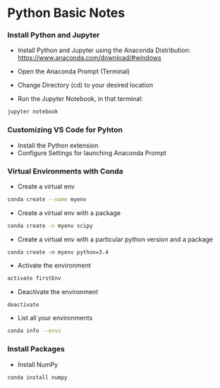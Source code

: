 # Python Basic Notes

### Install Python and Jupyter 
*  Install Python and Jupyter using the Anaconda Distribution: https://www.anaconda.com/download/#windows

* Open the Anaconda Prompt (Terminal)
* Change Directory (cd) to your desired location
* Run the Jupyter Notebook, in that terminal: 
```bash
jupyter notebook
```

### Customizing VS Code for Pyhton
* Install the Python extension
* Configure Settings for launching Anaconda Prompt

### Virtual Environments with Conda
* Create a virtual env
```bash
conda create --name myenv
```
* Create a virtual env with a package
```bash
conda create -n myenv scipy
```

* Create a virtual env with a particular python version and a package
```
conda create -n myenv python=3.4
```

* Activate the environment
```bash
activate firstEnv
```

* Deactivate the environment
```bash
deactivate
```

* List all your environments
```bash
conda info --envs
```


### Install Packages
* Install NumPy
```bash
conda install numpy
```